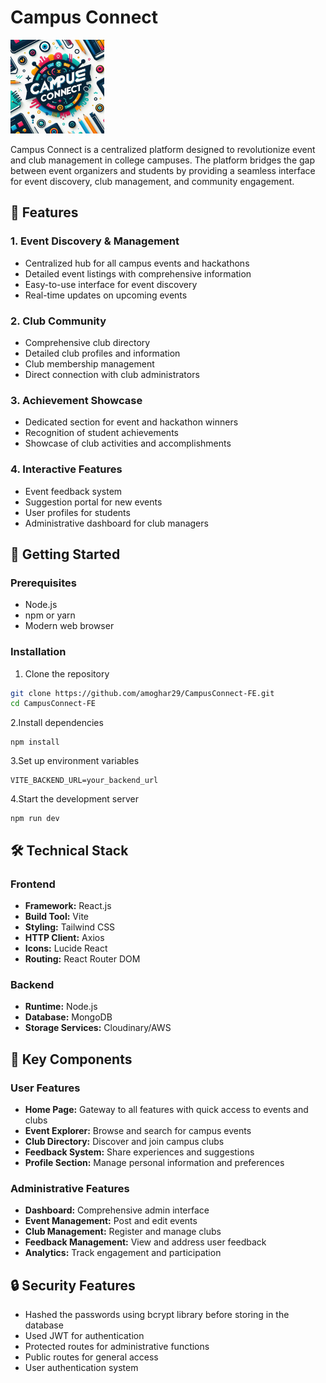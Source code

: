 # Campus Connect

<img src="public/logo.jpeg" width="150" height="150"/>

Campus Connect is a centralized platform designed to revolutionize event and club management in college campuses. The platform bridges the gap between event organizers and students by providing a seamless interface for event discovery, club management, and community engagement.

## 🌟 Features

### 1. Event Discovery & Management
- Centralized hub for all campus events and hackathons
- Detailed event listings with comprehensive information
- Easy-to-use interface for event discovery
- Real-time updates on upcoming events

### 2. Club Community
- Comprehensive club directory
- Detailed club profiles and information
- Club membership management
- Direct connection with club administrators

### 3. Achievement Showcase
- Dedicated section for event and hackathon winners
- Recognition of student achievements
- Showcase of club activities and accomplishments

### 4. Interactive Features
- Event feedback system
- Suggestion portal for new events
- User profiles for students
- Administrative dashboard for club managers

## 🚀 Getting Started

### Prerequisites
- Node.js
- npm or yarn
- Modern web browser

### Installation

1. Clone the repository
```bash
git clone https://github.com/amoghar29/CampusConnect-FE.git
cd CampusConnect-FE
```
2.Install dependencies
```
npm install
```
3.Set up environment variables
```
VITE_BACKEND_URL=your_backend_url
```
4.Start the development server
```
npm run dev
```
## 🛠️ Technical Stack

### Frontend
- **Framework:** React.js
- **Build Tool:** Vite
- **Styling:** Tailwind CSS
- **HTTP Client:** Axios
- **Icons:** Lucide React
- **Routing:** React Router DOM

### Backend
- **Runtime:** Node.js
- **Database:** MongoDB
- **Storage Services:** Cloudinary/AWS

## 📱 Key Components

### User Features
- **Home Page:** Gateway to all features with quick access to events and clubs
- **Event Explorer:** Browse and search for campus events
- **Club Directory:** Discover and join campus clubs
- **Feedback System:** Share experiences and suggestions
- **Profile Section:** Manage personal information and preferences

### Administrative Features
- **Dashboard:** Comprehensive admin interface
- **Event Management:** Post and edit events
- **Club Management:** Register and manage clubs
- **Feedback Management:** View and address user feedback
- **Analytics:** Track engagement and participation

## 🔒 Security Features
- Hashed the passwords using bcrypt library before storing in the database
- Used JWT for authentication
- Protected routes for administrative functions
- Public routes for general access
- User authentication system



